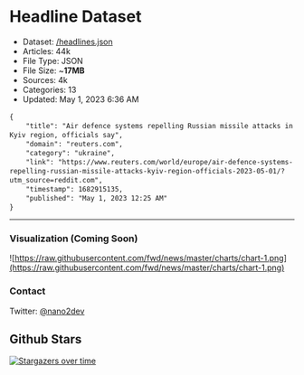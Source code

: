 # Headline Dataset

- Dataset: [/headlines.json](https://raw.githubusercontent.com/fwd/news/master/headlines.json) 
- Articles: 44k
- File Type: JSON
- File Size: ~**17MB**
- Sources: 4k
- Categories: 13
- Updated: May 1, 2023 6:36 AM

```
{
    "title": "Air defence systems repelling Russian missile attacks in Kyiv region, officials say",
    "domain": "reuters.com",
    "category": "ukraine",
    "link": "https://www.reuters.com/world/europe/air-defence-systems-repelling-russian-missile-attacks-kyiv-region-officials-2023-05-01/?utm_source=reddit.com",
    "timestamp": 1682915135,
    "published": "May 1, 2023 12:25 AM"
}
```

---

### Visualization (Coming Soon)

![https://raw.githubusercontent.com/fwd/news/master/charts/chart-1.png](https://raw.githubusercontent.com/fwd/news/master/charts/chart-1.png)

### Contact 

Twitter: [@nano2dev](https://twitter.com/nano2dev)

## Github Stars

[![Stargazers over time](https://starchart.cc/fwd/news.svg)](https://starchart.cc/fwd/news)
